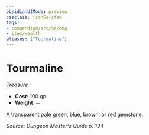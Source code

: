 ```yaml
---
obsidianUIMode: preview
cssclass: json5e-item
tags:
- compendium/src/5e/dmg
- item/wealth
aliases: ["Tourmaline"]
---
```

# Tourmaline
*Treasure*  

- **Cost**: 100 gp
- **Weight**: ⏤

A transparent pale green, blue, brown, or red gemstone.

*Source: Dungeon Master's Guide p. 134*